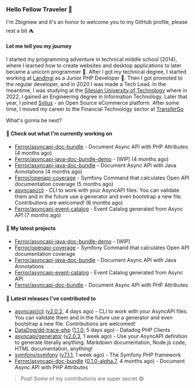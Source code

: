 ### Hello Fellow Traveler 👋

I'm Zbigniew and it's an honor to welcome you to my GitHub profile, please rest a bit ⛺️

#### Let me tell you my journey

I started my programming adventure in technical middle school (2014), where I learned how to create websites and desktop applications to later became a unicorn programmer 🦄. After I got my technical degree, I started working at [Landingi](https://github.com/landingi) as a Junior PHP Developer 🥇. Then I got promoted to the regular developer, and in 2020 I was made a Tech Lead. In the meantime, I was studying at the [Silesian University of Technology](https://www.polsl.pl/en/) where in 2022, I gained an Engineering degree in Information Technology. Later that year, I joined [Sylius](https://github.com/sylius) - an Open Source eCommerce platform. After some time, I moved my career to the Financial Technology sector at [TransferGo](https://github.com/transfergo)

What's gonna be next?

#### 👷 Check out what I'm currently working on

- [Ferror/asyncapi-doc-bundle](https://github.com/Ferror/asyncapi-doc-bundle) - Document Async API with PHP Attributes (4 months ago)
- [Ferror/asyncapi-java-doc-bundle-demo](https://github.com/Ferror/asyncapi-java-doc-bundle-demo) - [WIP] (4 months ago)
- [Ferror/asyncapi-java-doc-bundle](https://github.com/Ferror/asyncapi-java-doc-bundle) - Document Async API with Java Annotations (4 months ago)
- [Ferror/openapi-coverage](https://github.com/Ferror/openapi-coverage) - Symfony Command that calculates Open API documentation coverage (5 months ago)
- [asyncapi/cli](https://github.com/asyncapi/cli) - CLI to work with your AsyncAPI files. You can validate them and in the future use a generator and even bootstrap a new file. Contributions are welcomed! (6 months ago)
- [Ferror/asyncapi-event-catalog](https://github.com/Ferror/asyncapi-event-catalog) - Event Catalog generated from Async API (7 months ago)

#### 🌱 My latest projects

- [Ferror/asyncapi-java-doc-bundle-demo](https://github.com/Ferror/asyncapi-java-doc-bundle-demo) - [WIP]
- [Ferror/openapi-coverage](https://github.com/Ferror/openapi-coverage) - Symfony Command that calculates Open API documentation coverage
- [Ferror/asyncapi-java-doc-bundle](https://github.com/Ferror/asyncapi-java-doc-bundle) - Document Async API with Java Annotations
- [Ferror/asyncapi-event-catalog](https://github.com/Ferror/asyncapi-event-catalog) - Event Catalog generated from Async API
- [Ferror/asyncapi-doc-bundle](https://github.com/Ferror/asyncapi-doc-bundle) - Document Async API with PHP Attributes

#### 🔭 Latest releases I've contributed to

- [asyncapi/cli](https://github.com/asyncapi/cli) ([v2.0.2](https://github.com/asyncapi/cli/releases/tag/v2.0.2), 4 days ago) - CLI to work with your AsyncAPI files. You can validate them and in the future use a generator and even bootstrap a new file. Contributions are welcomed!
- [DataDog/dd-trace-php](https://github.com/DataDog/dd-trace-php) ([1.1.0](https://github.com/DataDog/dd-trace-php/releases/tag/1.1.0), 5 days ago) - Datadog PHP Clients
- [asyncapi/generator](https://github.com/asyncapi/generator) ([v2.0.3](https://github.com/asyncapi/generator/releases/tag/v2.0.3), 1 week ago) - Use your AsyncAPI definition to generate literally anything. Markdown documentation, Node.js code, HTML documentation, anything!
- [symfony/symfony](https://github.com/symfony/symfony) ([v7.1.1](https://github.com/symfony/symfony/releases/tag/v7.1.1), 1 week ago) - The Symfony PHP framework
- [Ferror/asyncapi-doc-bundle](https://github.com/Ferror/asyncapi-doc-bundle) ([0.1.0-alpha.7](https://github.com/Ferror/asyncapi-doc-bundle/releases/tag/0.1.0-alpha.7), 4 months ago) - Document Async API with PHP Attributes

>
> Psst! Some of my contributions are super secret 😅
>
